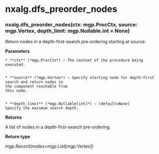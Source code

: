 # nxalg.dfs_preorder_nodes


### nxalg.dfs_preorder_nodes(ctx: mgp.ProcCtx, source: mgp.Vertex, depth_limit: mgp.Nullable.int = None)
Return nodes in a depth-first-search pre-ordering starting at source.


**Parameters**

    
    * **ctx** (*mgp.ProcCtx*) – The context of the procedure being executed.


    * **source** (*mgp.Vertex*) – Specify starting node for depth-first search and return nodes in
    the component reachable from
    this node.


    * **depth_limit** (*mgp.Nullable[int]*) – (default=None)
    Specify the maximum search depth.



**Returns**

A list of nodes in a depth-first-search pre-ordering.



**Return type**

mgp.Record(nodes=mgp.List[mgp.Vertex])
